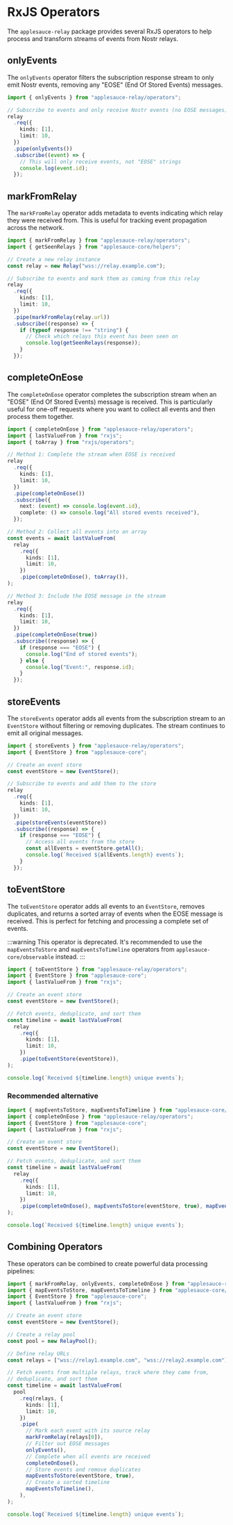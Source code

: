 # RxJS Operators

The `applesauce-relay` package provides several RxJS operators to help process and transform streams of events from Nostr relays.

## onlyEvents

The `onlyEvents` operator filters the subscription response stream to only emit Nostr events, removing any "EOSE" (End Of Stored Events) messages.

```typescript
import { onlyEvents } from "applesauce-relay/operators";

// Subscribe to events and only receive Nostr events (no EOSE messages)
relay
  .req({
    kinds: [1],
    limit: 10,
  })
  .pipe(onlyEvents())
  .subscribe((event) => {
    // This will only receive events, not "EOSE" strings
    console.log(event.id);
  });
```

## markFromRelay

The `markFromRelay` operator adds metadata to events indicating which relay they were received from. This is useful for tracking event propagation across the network.

```typescript
import { markFromRelay } from "applesauce-relay/operators";
import { getSeenRelays } from "applesauce-core/helpers";

// Create a new relay instance
const relay = new Relay("wss://relay.example.com");

// Subscribe to events and mark them as coming from this relay
relay
  .req({
    kinds: [1],
    limit: 10,
  })
  .pipe(markFromRelay(relay.url))
  .subscribe((response) => {
    if (typeof response !== "string") {
      // Check which relays this event has been seen on
      console.log(getSeenRelays(response));
    }
  });
```

## completeOnEose

The `completeOnEose` operator completes the subscription stream when an "EOSE" (End Of Stored Events) message is received. This is particularly useful for one-off requests where you want to collect all events and then process them together.

```typescript
import { completeOnEose } from "applesauce-relay/operators";
import { lastValueFrom } from "rxjs";
import { toArray } from "rxjs/operators";

// Method 1: Complete the stream when EOSE is received
relay
  .req({
    kinds: [1],
    limit: 10,
  })
  .pipe(completeOnEose())
  .subscribe({
    next: (event) => console.log(event.id),
    complete: () => console.log("All stored events received"),
  });

// Method 2: Collect all events into an array
const events = await lastValueFrom(
  relay
    .req({
      kinds: [1],
      limit: 10,
    })
    .pipe(completeOnEose(), toArray()),
);

// Method 3: Include the EOSE message in the stream
relay
  .req({
    kinds: [1],
    limit: 10,
  })
  .pipe(completeOnEose(true))
  .subscribe((response) => {
    if (response === "EOSE") {
      console.log("End of stored events");
    } else {
      console.log("Event:", response.id);
    }
  });
```

## storeEvents

The `storeEvents` operator adds all events from the subscription stream to an `EventStore` without filtering or removing duplicates. The stream continues to emit all original messages.

```typescript
import { storeEvents } from "applesauce-relay/operators";
import { EventStore } from "applesauce-core";

// Create an event store
const eventStore = new EventStore();

// Subscribe to events and add them to the store
relay
  .req({
    kinds: [1],
    limit: 10,
  })
  .pipe(storeEvents(eventStore))
  .subscribe((response) => {
    if (response === "EOSE") {
      // Access all events from the store
      const allEvents = eventStore.getAll();
      console.log(`Received ${allEvents.length} events`);
    }
  });
```

## toEventStore

The `toEventStore` operator adds all events to an `EventStore`, removes duplicates, and returns a sorted array of events when the EOSE message is received. This is perfect for fetching and processing a complete set of events.

:::warning
This operator is deprecated. It's recommended to use the `mapEventsToStore` and `mapEventsToTimeline` operators from `applesauce-core/observable` instead.
:::

```typescript
import { toEventStore } from "applesauce-relay/operators";
import { EventStore } from "applesauce-core";
import { lastValueFrom } from "rxjs";

// Create an event store
const eventStore = new EventStore();

// Fetch events, deduplicate, and sort them
const timeline = await lastValueFrom(
  relay
    .req({
      kinds: [1],
      limit: 10,
    })
    .pipe(toEventStore(eventStore)),
);

console.log(`Received ${timeline.length} unique events`);
```

### Recommended alternative

```typescript
import { mapEventsToStore, mapEventsToTimeline } from "applesauce-core/observable";
import { completeOnEose } from "applesauce-relay/operators";
import { EventStore } from "applesauce-core";
import { lastValueFrom } from "rxjs";

// Create an event store
const eventStore = new EventStore();

// Fetch events, deduplicate, and sort them
const timeline = await lastValueFrom(
  relay
    .req({
      kinds: [1],
      limit: 10,
    })
    .pipe(completeOnEose(), mapEventsToStore(eventStore, true), mapEventsToTimeline()),
);

console.log(`Received ${timeline.length} unique events`);
```

## Combining Operators

These operators can be combined to create powerful data processing pipelines:

```typescript
import { markFromRelay, onlyEvents, completeOnEose } from "applesauce-relay/operators";
import { mapEventsToStore, mapEventsToTimeline } from "applesauce-core/observable";
import { EventStore } from "applesauce-core";
import { lastValueFrom } from "rxjs";

// Create an event store
const eventStore = new EventStore();

// Create a relay pool
const pool = new RelayPool();

// Define relay URLs
const relays = ["wss://relay1.example.com", "wss://relay2.example.com"];

// Fetch events from multiple relays, track where they came from,
// deduplicate, and sort them
const timeline = await lastValueFrom(
  pool
    .req(relays, {
      kinds: [1],
      limit: 10,
    })
    .pipe(
      // Mark each event with its source relay
      markFromRelay(relays[0]),
      // Filter out EOSE messages
      onlyEvents(),
      // Complete when all events are received
      completeOnEose(),
      // Store events and remove duplicates
      mapEventsToStore(eventStore, true),
      // Create a sorted timeline
      mapEventsToTimeline(),
    ),
);

console.log(`Received ${timeline.length} unique events`);
```
